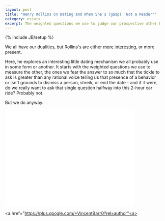 ```yaml
---
layout: post
title: "Henry Rollins on Dating and When She's (gasp) 'Not a Reader'"
category: essais
excerpt: The weighted questions we use to judge our prospective other half.
---
```

{% include JB/setup %}

We all have our dualities, but Rollins's are either [more interesting](2012-05-26-why-do-anything-by-half), or more present.  

Here, he explores an interesting little dating mechanism we all probably use in some form or another. It starts with the weighted questions we use to measure the other, the ones we fear the answer to so much that the tickle to ask is greater than any rational voice telling us that presence of a behavior or isn't grounds to dismiss a person, shreik, or end the date - and if it were, do we really want to ask that single question halfway into this 2-hour car ride? Probably not.  

But we do anyway.  

<iframe width="420" height="315" src="//www.youtube.com/embed/W9S5-EB8dR8" frameborder="0"> </iframe>

<a href="https://plus.google.com/+VincentBarr0?rel=author"<a></a>